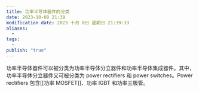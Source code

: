 ```yaml
---
title: 功率半导体器件的分类
date: 2023-10-08 21:39
modification date: 2023 十月 8日 星期日 21:39:33
aliases:
  - 
tags:
  - 
publish: "true"
---
```


功率半导体器件可以被分类为功率半导体分立器件和功率半导体集成器件。其中，功率半导体分立器件又可被分类为 power rectifiers 和 power switches。Power rectifiers 包含[[功率 MOSFET]]、功率 IGBT 和功率三极管。
